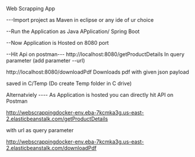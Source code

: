 Web Scrapping App

---Import project as Maven in eclipse or any ide of ur choice

--Run the Application as Java APplication/ Spring Boot 

--Now Application is Hosted on 8080 port

--Hit Api on postman---
http://localhost:8080/getProductDetails
In query parameter (add parameter --url)

http://localhost:8080/downloadPdf
Downloads pdf with given json payload

saved in C/Temp (Do create Temp folder in C drive)


Alternatviely ---- As Application is hosted
you can directly hit API on Postman

http://webscrappingdocker-env.eba-7kcmka3g.us-east-2.elasticbeanstalk.com/getProductDetails

with url as query parameter

http://webscrappingdocker-env.eba-7kcmka3g.us-east-2.elasticbeanstalk.com/downloadPdf






